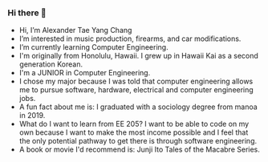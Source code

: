 
### Hi there 👋

- Hi, I’m Alexander Tae Yang Chang
- I’m interested in music production, firearms, and car modifications. 
- I’m currently learning Computer Engineering.
- I'm originally from Honolulu, Hawaii. I grew up in Hawaii Kai as a second generation Korean. 
- I'm a JUNIOR in Computer Engineering.
- I chose my major because I was told that computer engineering allows me to pursue software, hardware, electrical and computer engineering jobs. 
- A fun fact about me is:  I graduated with a sociology degree from manoa in 2019.
- What do I want to learn from EE 205?  I want to be able to code on my own because I want to make the most income possible and I feel that the only potential pathway to get there is through software engineering. 
- A book or movie I'd recommend is:  Junji Ito Tales of the Macabre Series.

